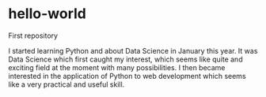 # hello-world
First repository

I started learning Python and about Data Science in January this year. It was Data Science which first caught my interest, which seems like quite and exciting field at the moment with many possibilities. I then became interested in the application of Python to web development which seems like a very practical and useful skill.
